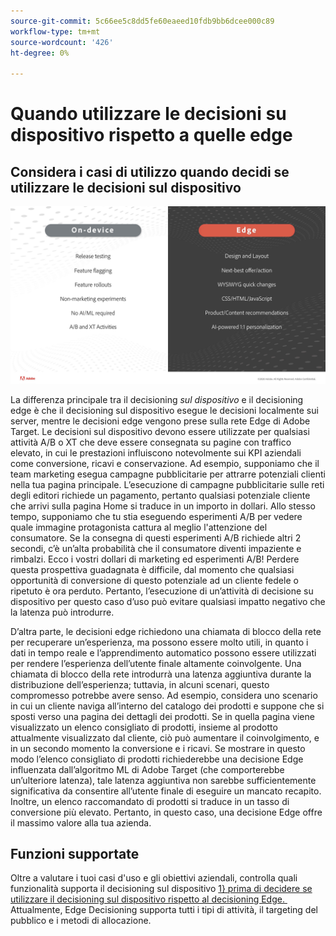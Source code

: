 ```yaml
---
source-git-commit: 5c66ee5c8dd5fe60eaeed10fdb9bb6dcee000c89
workflow-type: tm+mt
source-wordcount: '426'
ht-degree: 0%

---
```

# Quando utilizzare le decisioni su dispositivo rispetto a quelle edge

## Considera i casi di utilizzo quando decidi se utilizzare le decisioni sul dispositivo

![Alt immagine](assets/comparison.jpeg)

La differenza principale tra il decisioning *sul dispositivo* e il decisioning edge è che il decisioning sul dispositivo esegue le decisioni localmente sui server, mentre le decisioni edge vengono prese sulla rete Edge di Adobe Target. Le decisioni sul dispositivo devono essere utilizzate per qualsiasi attività A/B o XT che deve essere consegnata su pagine con traffico elevato, in cui le prestazioni influiscono notevolmente sui KPI aziendali come conversione, ricavi e conservazione. Ad esempio, supponiamo che il team marketing esegua campagne pubblicitarie per attrarre potenziali clienti nella tua pagina principale. L’esecuzione di campagne pubblicitarie sulle reti degli editori richiede un pagamento, pertanto qualsiasi potenziale cliente che arrivi sulla pagina Home si traduce in un importo in dollari. Allo stesso tempo, supponiamo che tu stia eseguendo esperimenti A/B per vedere quale immagine protagonista cattura al meglio l&#39;attenzione del consumatore. Se la consegna di questi esperimenti A/B richiede altri 2 secondi, c’è un’alta probabilità che il consumatore diventi impaziente e rimbalzi. Ecco i vostri dollari di marketing ed esperimenti A/B! Perdere questa prospettiva guadagnata è difficile, dal momento che qualsiasi opportunità di conversione di questo potenziale ad un cliente fedele o ripetuto è ora perduto. Pertanto, l’esecuzione di un’attività di decisione su dispositivo per questo caso d’uso può evitare qualsiasi impatto negativo che la latenza può introdurre.

D’altra parte, le decisioni edge richiedono una chiamata di blocco della rete per recuperare un’esperienza, ma possono essere molto utili, in quanto i dati in tempo reale e l’apprendimento automatico possono essere utilizzati per rendere l’esperienza dell’utente finale altamente coinvolgente. Una chiamata di blocco della rete introdurrà una latenza aggiuntiva durante la distribuzione dell’esperienza; tuttavia, in alcuni scenari, questo compromesso potrebbe avere senso. Ad esempio, considera uno scenario in cui un cliente naviga all’interno del catalogo dei prodotti e suppone che si sposti verso una pagina dei dettagli dei prodotti. Se in quella pagina viene visualizzato un elenco consigliato di prodotti, insieme al prodotto attualmente visualizzato dal cliente, ciò può aumentare il coinvolgimento, e in un secondo momento la conversione e i ricavi. Se mostrare in questo modo l’elenco consigliato di prodotti richiederebbe una decisione Edge influenzata dall’algoritmo ML di Adobe Target (che comporterebbe un’ulteriore latenza), tale latenza aggiuntiva non sarebbe sufficientemente significativa da consentire all’utente finale di eseguire un mancato recapito. Inoltre, un elenco raccomandato di prodotti si traduce in un tasso di conversione più elevato. Pertanto, in questo caso, una decisione Edge offre il massimo valore alla tua azienda.

## Funzioni supportate

Oltre a valutare i tuoi casi d&#39;uso e gli obiettivi aziendali, controlla quali funzionalità supporta il decisioning sul dispositivo [1&rbrace; prima di decidere se utilizzare il decisioning sul dispositivo rispetto al decisioning Edge. &#x200B;](../on-device-decisioning/supported-features.md) Attualmente, Edge Decisioning supporta tutti i tipi di attività, il targeting del pubblico e i metodi di allocazione.